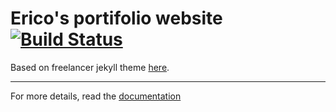 # Erico's portifolio website  [![Build Status](https://travis-ci.org/ericoporto/ericoporto.github.io.svg?branch=master)](https://travis-ci.org/ericoporto/ericoporto.github.io) 

Based on freelancer jekyll theme [here](https://jeromelachaud.github.io/freelancer-theme).

---------
For more details, read the [documentation](http://jekyllrb.com/)
